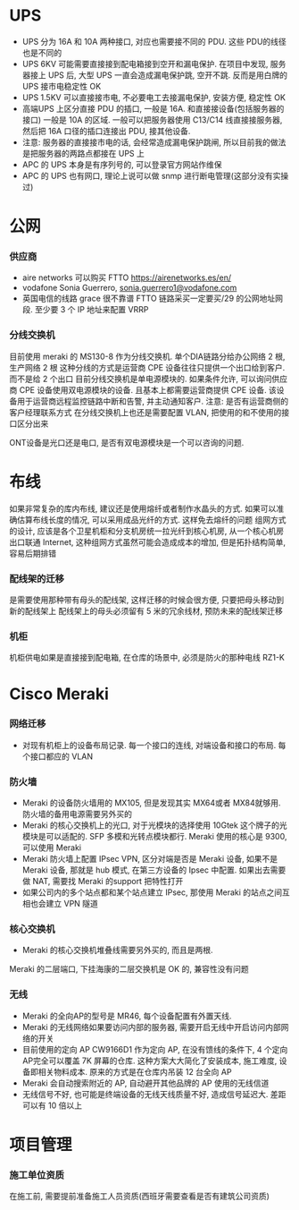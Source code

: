 
# UPS
- UPS 分为 16A 和 10A 两种接口, 对应也需要接不同的 PDU. 这些 PDU的线径也是不同的
- UPS 6KV 可能需要直接接到配电箱接到空开和漏电保护. 在项目中发现, 服务器接上 UPS 后, 大型 UPS 一直会造成漏电保护跳, 空开不跳. 反而是用白牌的 UPS 接市电稳定性 OK
- UPS 1.5KV 可以直接接市电, 不必要电工去接漏电保护, 安装方便, 稳定性 OK
- 高端UPS 上区分直接 PDU 的插口, 一般是 16A. 和直接接设备(包括服务器的接口) 一般是 10A 的区域. 一般可以把服务器使用 C13/C14 线直接接服务器, 然后把 16A 口径的插口连接出 PDU, 接其他设备. 
- 注意: 服务器的直接接市电的话, 会经常造成漏电保护跳闸, 所以目前我的做法是把服务器的两路点都接在 UPS 上
- APC 的 UPS 本身是有序列号的, 可以登录官方网站作维保
- APC 的 UPS 也有网口, 理论上说可以做 snmp 进行断电管理(这部分没有实操过)


# 公网
### 供应商
- aire networks 可以购买 FTTO https://airenetworks.es/en/
- vodafone Sonia Guerrero, sonia.guerrero1@vodafone.com
- 英国电信的线路 grace 很不靠谱
FTTO 链路采买一定要买/29 的公网地址网段. 至少要 3 个 IP 地址来配置 VRRP
### 分线交换机
目前使用 meraki 的 MS130-8 作为分线交换机. 单个DIA链路分给办公网络 2 根, 生产网络 2 根
这种分线的方式是运营商 CPE 设备往往只提供一个出口给到客户. 而不是给 2 个出口
目前分线交换机是单电源模块的. 如果条件允许, 可以询问供应商 CPE 设备使用双电源模块的设备. 且基本上都需要运营商提供 CPE 设备. 该设备用于运营商远程监控链路中断和告警, 并主动通知客户. 
注意: 是否有运营商侧的客户经理联系方式
在分线交换机上也还是需要配置 VLAN, 把使用的和不使用的接口区分出来

ONT设备是光口还是电口, 是否有双电源模块是一个可以咨询的问题. 

# 布线
如果非常复杂的库内布线, 建议还是使用熔纤或者制作水晶头的方式. 如果可以准确估算布线长度的情况, 可以采用成品光纤的方式. 这样免去熔纤的问题
组网方式的设计, 应该是各个卫星机柜和分支机房统一拉光纤到核心机房, 从一个核心机房出口联通 Internet, 这种组网方式虽然可能会造成成本的增加, 但是拓扑结构简单, 容易后期排错
### 配线架的迁移
是需要使用那种带有母头的配线架, 这样迁移的时候会很方便, 只要把母头移动到新的配线架上
配线架上的母头必须留有 5 米的冗余线材, 预防未来的配线架迁移
### 机柜
机柜供电如果是直接接到配电箱, 在仓库的场景中, 必须是防火的那种电线 RZ1-K
# Cisco Meraki
### 网络迁移
- 对现有机柜上的设备布局记录. 每一个接口的连线, 对端设备和接口的布局. 每个接口都应的 VLAN
### 防火墙
- Meraki 的设备防火墙用的 MX105, 但是发现其实 MX64或者 MX84就够用. 防火墙的备用电源需要另外买的
- Meraki 的核心交换机上的光口, 对于光模块的选择使用 10Gtek 这个牌子的光模块是可以适配的. SFP 多模和光转点模块都行. Meraki 使用的核心是 9300, 可以使用 Meraki
- Meraki 防火墙上配置 IPsec VPN, 区分对端是否是 Meraki 设备, 如果不是 Meraki 设备, 那就是 hub 模式, 在第三方设备的 Ipsec 中配置. 如果出去需要做 NAT, 需要找 Meraki 的support 把特性打开
- 如果公司内的多个站点都和某个站点建立 IPsec, 那使用 Meraki 的站点之间互相也会建立 VPN 隧道

### 核心交换机
- Meraki 的核心交换机堆叠线需要另外买的, 而且是两根. 

Meraki 的二层端口, 下挂海康的二层交换机是 OK 的, 兼容性没有问题
### 无线
- Meraki 的全向AP的型号是 MR46, 每个设备配置有外置天线. 
- Meraki 的无线网络如果要访问内部的服务器, 需要开启无线中开启访问内部网络的开关
- 目前使用的定向 AP CW9166D1 作为定向 AP, 在没有馈线的条件下,  4 个定向 AP完全可以覆盖 7K 屏幕的仓库. 这种方案大大简化了安装成本, 施工难度, 设备即相关物料成本. 原来的方式是在仓库内吊装 12 台全向 AP
- Meraki 会自动搜索附近的 AP, 自动避开其他品牌的 AP 使用的无线信道
- 无线信号不好, 也可能是终端设备的无线天线质量不好, 造成信号延迟大. 差距可以有 10 倍以上
# 项目管理
### 施工单位资质
在施工前, 需要提前准备施工人员资质(西班牙需要查看是否有建筑公司资质)

